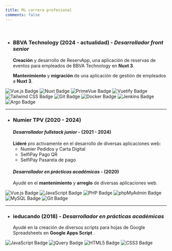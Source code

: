 ```yaml
---
title: Mi carrera profesional
comments: false
---
```

<br>

- ### BBVA Technology (2024 - actualidad) - ***Desarrollador front senior***
  **Creación** y desarrollo de ReservApp, una aplicación de reservas de eventos para empleados de BBVA Technology en **Nuxt 3**.

  **Mantenimiento** y **migración** de una aplicación de gestión de empleados a **Nuxt 3**.

![Vue.js Badge](https://img.shields.io/badge/Vue.js-4FC08D?logo=vuedotjs&logoColor=fff&style=for-the-badge)
![Nuxt Badge](https://img.shields.io/badge/Nuxt-00DC82?logo=nuxt&logoColor=fff&style=for-the-badge)
![PrimeVue Badge](https://img.shields.io/badge/PrimeVue-41B883?logo=primevue&logoColor=fff&style=for-the-badge)
![Vuetify Badge](https://img.shields.io/badge/Vuetify-1867C0?logo=vuetify&logoColor=fff&style=for-the-badge)
![Tailwind CSS Badge](https://img.shields.io/badge/Tailwind%20CSS-06B6D4?logo=tailwindcss&logoColor=fff&style=for-the-badge)
![Git Badge](https://img.shields.io/badge/Git-F05032?logo=git&logoColor=fff&style=for-the-badge)
![Docker Badge](https://img.shields.io/badge/Docker-2496ED?logo=docker&logoColor=fff&style=for-the-badge)
![Jenkins Badge](https://img.shields.io/badge/Jenkins-D24939?logo=jenkins&logoColor=fff&style=for-the-badge)
![Argo Badge](https://img.shields.io/badge/Argo-EF7B4D?logo=argo&logoColor=fff&style=for-the-badge)

***
- ### Numier TPV (2020 - 2024)
  #### ***Desarrollador fullstack junior*** - (2021 - 2024)
    **Lideré** pro activamente en el desarrollo de diversas aplicaciones web:
    - Numier Pedidos y Carta Digital
    - SelfiPay Pago QR
    - SelfiPay Pasarela de pago
  #### ***Desarrollador en prácticas académicas*** - (2020)
    Ayudé en el **mantenimiento** y **arreglo** de diversas aplicaciones web.

![Vue.js Badge](https://img.shields.io/badge/Vue.js-4FC08D?logo=vuedotjs&logoColor=fff&style=for-the-badge)
![JavaScript Badge](https://img.shields.io/badge/JavaScript-F7DF1E?logo=javascript&logoColor=000&style=for-the-badge)
![PHP Badge](https://img.shields.io/badge/PHP-777BB4?logo=php&logoColor=fff&style=for-the-badge)
![phpMyAdmin Badge](https://img.shields.io/badge/phpMyAdmin-6C78AF?logo=phpmyadmin&logoColor=fff&style=for-the-badge)
![MySQL Badge](https://img.shields.io/badge/MySQL-4479A1?logo=mysql&logoColor=fff&style=for-the-badge)
![Git Badge](https://img.shields.io/badge/Git-F05032?logo=git&logoColor=fff&style=for-the-badge)

***
- ### ieducando (2018) - ***Desarrollador en prácticas académicas***
  Ayudé en la creación de diversos scripts para hojas de Google Spreadsheets en **Google Apps Script** .

![JavaScript Badge](https://img.shields.io/badge/JavaScript-F7DF1E?logo=javascript&logoColor=000&style=for-the-badge)
![jQuery Badge](https://img.shields.io/badge/jQuery-0769AD?logo=jquery&logoColor=fff&style=for-the-badge)
![HTML5 Badge](https://img.shields.io/badge/HTML5-E34F26?logo=html5&logoColor=fff&style=for-the-badge)
![CSS3 Badge](https://img.shields.io/badge/CSS3-1572B6?logo=css3&logoColor=fff&style=for-the-badge)


